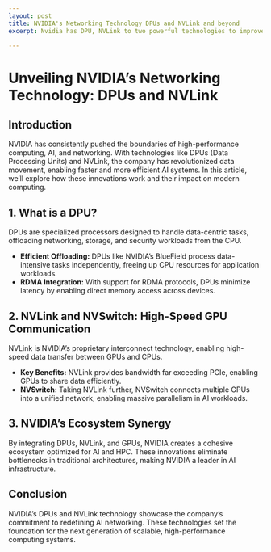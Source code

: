 ```yaml
---
layout: post
title: NVIDIA's Networking Technology DPUs and NVLink and beyond
excerpt: Nvidia has DPU, NVLink to two powerful technologies to improve the scalability of AI infrastructure. Today we will explore how these technologies work and their impact on modern computing. Also we will discuss other companies' efforts to catch up with Nvidia.

---
```


# Unveiling NVIDIA’s Networking Technology: DPUs and NVLink

## Introduction  

NVIDIA has consistently pushed the boundaries of high-performance computing, AI, and networking. With technologies like DPUs (Data Processing Units) and NVLink, the company has revolutionized data movement, enabling faster and more efficient AI systems. In this article, we’ll explore how these innovations work and their impact on modern computing.

## 1. What is a DPU?  

DPUs are specialized processors designed to handle data-centric tasks, offloading networking, storage, and security workloads from the CPU.  

- **Efficient Offloading:** DPUs like NVIDIA’s BlueField process data-intensive tasks independently, freeing up CPU resources for application workloads.  
- **RDMA Integration:** With support for RDMA protocols, DPUs minimize latency by enabling direct memory access across devices.  

## 2. NVLink and NVSwitch: High-Speed GPU Communication  

NVLink is NVIDIA’s proprietary interconnect technology, enabling high-speed data transfer between GPUs and CPUs.  

- **Key Benefits:** NVLink provides bandwidth far exceeding PCIe, enabling GPUs to share data efficiently.  
- **NVSwitch:** Taking NVLink further, NVSwitch connects multiple GPUs into a unified network, enabling massive parallelism in AI workloads.  

## 3. NVIDIA’s Ecosystem Synergy  

By integrating DPUs, NVLink, and GPUs, NVIDIA creates a cohesive ecosystem optimized for AI and HPC. These innovations eliminate bottlenecks in traditional architectures, making NVIDIA a leader in AI infrastructure.

## Conclusion  

NVIDIA’s DPUs and NVLink technology showcase the company’s commitment to redefining AI networking. These technologies set the foundation for the next generation of scalable, high-performance computing systems.